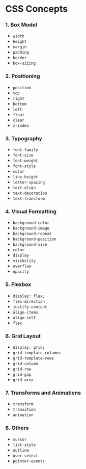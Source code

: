 # CSS Concepts

### 1. Box Model
- `width`
- `height`
- `margin`
- `padding`
- `border`
- `box-sizing`

### 2. Positioning
- `position`
- `top`
- `right`
- `bottom`
- `left`
- `float`
- `clear`
- `z-index`

### 3. Typography
- `font-family`
- `font-size`
- `font-weight`
- `font-style`
- `color`
- `line-height`
- `letter-spacing`
- `text-align`
- `text-decoration`
- `text-transform`

### 4. Visual Formatting
- `background-color`
- `background-image`
- `background-repeat`
- `background-position`
- `background-size`
- `color`
- `display`
- `visibility`
- `overflow`
- `opacity`

### 5. Flexbox
- `display: flex;`
- `flex-direction`
- `justify-content`
- `align-items`
- `align-self`
- `flex`

### 6. Grid Layout
- `display: grid;`
- `grid-template-columns`
- `grid-template-rows`
- `grid-column`
- `grid-row`
- `grid-gap`
- `grid-area`

### 7. Transforms and Animations
- `transform`
- `transition`
- `animation`

### 8. Others
- `cursor`
- `list-style`
- `outline`
- `user-select`
- `pointer-events`

